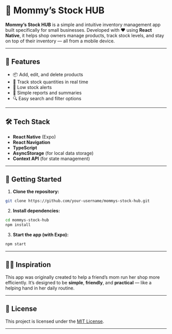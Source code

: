 # 💼 Mommy’s Stock HUB

**Mommy’s Stock HUB** is a simple and intuitive inventory management app built specifically for small businesses. Developed with ❤️ using **React Native**, it helps shop owners manage products, track stock levels, and stay on top of their inventory — all from a mobile device.

---

## 📱 Features

- 📦 Add, edit, and delete products
- 🧮 Track stock quantities in real time
- 🔔 Low stock alerts
- 🧾 Simple reports and summaries
- 🔍 Easy search and filter options

---

## 🛠 Tech Stack

- **React Native** (Expo)
- **React Navigation**
- **TypeScript**
- **AsyncStorage** (for local data storage)
- **Context API** (for state management)

---

## 🚀 Getting Started

1. **Clone the repository:**

```bash
git clone https://github.com/your-username/mommys-stock-hub.git
```

2. **Install dependencies:**

```bash
cd mommys-stock-hub
npm install
```

3. **Start the app (with Expo):**

```bash
npm start
```

---

## 👩‍👦 Inspiration

This app was originally created to help a friend’s mom run her shop more efficiently. It’s designed to be **simple**, **friendly**, and **practical** — like a helping hand in her daily routine.

---

## 📄 License

This project is licensed under the [MIT License](LICENSE).

---

